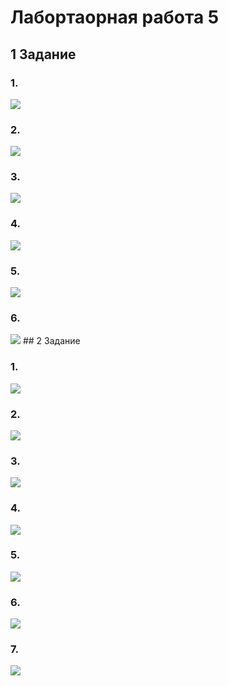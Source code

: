# Лабортаорная работа 5

## 1 Задание
### 1.
<image src=https://github.com/user-attachments/assets/491f24c4-af8e-45e4-be74-a2f616b317b5>
  
### 2.
<image src=https://github.com/user-attachments/assets/bc9352fd-a2ec-47ef-a42b-e899d1573d28>
  
### 3.
<image src=https://github.com/user-attachments/assets/54983169-b305-4dd9-bf91-caa036a578dc>
  
  ### 4.
<image src=https://github.com/user-attachments/assets/3edb1721-fc6e-448d-a169-9bc87e19c7f4>
  
  ### 5.
<image src=https://github.com/user-attachments/assets/bbe0810a-5faf-458e-a916-47f7ab635d01>

  
  ### 6.
<image src=https://github.com/user-attachments/assets/09a8211a-a87d-43b1-ada5-97f1ed636b25>
  ## 2 Задание
  
  ### 1.
<image src=https://github.com/user-attachments/assets/1e130cec-c78b-4894-a077-e2f1929e24a2>
  
 ### 2.
<image src=https://github.com/user-attachments/assets/ac107359-70e8-4835-a814-f759069713cf>

   ### 3.
<image src=https://github.com/user-attachments/assets/d4fbf80f-e3e0-4f1f-8d17-5910424c2c06>

   ### 4.
<image src=https://github.com/user-attachments/assets/defa1225-21d1-4980-8675-b74096de5370>

   ### 5.
<image src=https://github.com/user-attachments/assets/dd8c8e25-4195-462f-8ef8-2eac0eb6b075>

   ### 6.
<image src=https://github.com/user-attachments/assets/7e7008d4-d151-4762-b542-f7e59a5060f5>

   ### 7.
<image src=https://github.com/user-attachments/assets/f71837ff-3004-4652-9f02-c6ce84e2edd3>
